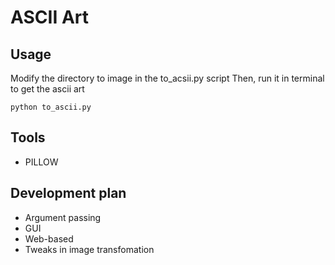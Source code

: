 # ASCII Art
## Usage
Modify the directory to image in the to_acsii.py script
Then, run it in terminal to get the ascii art
```
python to_ascii.py
```
## Tools
- PILLOW
## Development plan
- Argument passing
- GUI
- Web-based
- Tweaks in image transfomation
